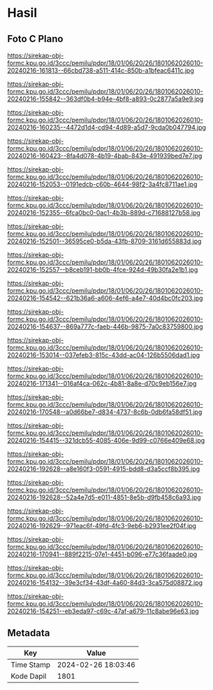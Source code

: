 # Hasil

## Foto C Plano

https://sirekap-obj-formc.kpu.go.id/3ccc/pemilu/pdpr/18/01/06/20/26/1801062026010-20240216-161813--66cbd738-a511-414c-850b-a1bfeac6411c.jpg

https://sirekap-obj-formc.kpu.go.id/3ccc/pemilu/pdpr/18/01/06/20/26/1801062026010-20240216-155842--363df0b4-b94e-4bf8-a893-0c2877a5a9e9.jpg

https://sirekap-obj-formc.kpu.go.id/3ccc/pemilu/pdpr/18/01/06/20/26/1801062026010-20240216-160235--4472d1d4-cd94-4d89-a5d7-9cda0b047794.jpg

https://sirekap-obj-formc.kpu.go.id/3ccc/pemilu/pdpr/18/01/06/20/26/1801062026010-20240216-160423--8fa4d078-4b19-4bab-843e-491939bed7e7.jpg

https://sirekap-obj-formc.kpu.go.id/3ccc/pemilu/pdpr/18/01/06/20/26/1801062026010-20240216-152053--0191edcb-c60b-4644-98f2-3a4fc8711ae1.jpg

https://sirekap-obj-formc.kpu.go.id/3ccc/pemilu/pdpr/18/01/06/20/26/1801062026010-20240216-152355--6fca0bc0-0ac1-4b3b-889d-c71688127b58.jpg

https://sirekap-obj-formc.kpu.go.id/3ccc/pemilu/pdpr/18/01/06/20/26/1801062026010-20240216-152501--36595ce0-b5da-43fb-8709-3161d655883d.jpg

https://sirekap-obj-formc.kpu.go.id/3ccc/pemilu/pdpr/18/01/06/20/26/1801062026010-20240216-152557--b8ceb191-bb0b-4fce-924d-49b30fa2e1b1.jpg

https://sirekap-obj-formc.kpu.go.id/3ccc/pemilu/pdpr/18/01/06/20/26/1801062026010-20240216-154542--621b36a6-a606-4ef6-a4e7-40d4bc0fc203.jpg

https://sirekap-obj-formc.kpu.go.id/3ccc/pemilu/pdpr/18/01/06/20/26/1801062026010-20240216-154637--869a777c-faeb-446b-9875-7a0c83759800.jpg

https://sirekap-obj-formc.kpu.go.id/3ccc/pemilu/pdpr/18/01/06/20/26/1801062026010-20240216-153014--037efeb3-815c-43dd-ac04-126b5506dad1.jpg

https://sirekap-obj-formc.kpu.go.id/3ccc/pemilu/pdpr/18/01/06/20/26/1801062026010-20240216-171341--016af4ca-062c-4b81-8a8e-d70c9eb156e7.jpg

https://sirekap-obj-formc.kpu.go.id/3ccc/pemilu/pdpr/18/01/06/20/26/1801062026010-20240216-170548--a0d66be7-d834-4737-8c6b-0db6fa58df51.jpg

https://sirekap-obj-formc.kpu.go.id/3ccc/pemilu/pdpr/18/01/06/20/26/1801062026010-20240216-154415--321dcb55-4085-406e-9d99-c0766e409e68.jpg

https://sirekap-obj-formc.kpu.go.id/3ccc/pemilu/pdpr/18/01/06/20/26/1801062026010-20240216-192628--a8e160f3-0591-4915-bdd8-d3a5ccf8b395.jpg

https://sirekap-obj-formc.kpu.go.id/3ccc/pemilu/pdpr/18/01/06/20/26/1801062026010-20240216-192628--52a4e7d5-e011-4851-8e5b-d9fb458c6a93.jpg

https://sirekap-obj-formc.kpu.go.id/3ccc/pemilu/pdpr/18/01/06/20/26/1801062026010-20240216-192629--971eac6f-49fd-4fc3-9eb6-b2931ee2f04f.jpg

https://sirekap-obj-formc.kpu.go.id/3ccc/pemilu/pdpr/18/01/06/20/26/1801062026010-20240216-170941--889f2215-07e1-4451-b096-e77c36faade0.jpg

https://sirekap-obj-formc.kpu.go.id/3ccc/pemilu/pdpr/18/01/06/20/26/1801062026010-20240216-154132--39e3cf34-43df-4a60-84d3-3ca575d08872.jpg

https://sirekap-obj-formc.kpu.go.id/3ccc/pemilu/pdpr/18/01/06/20/26/1801062026010-20240216-154251--eb3eda97-c69c-47af-a679-11c8abe96e63.jpg


## Metadata

| Key        | Value               |
| ---------- | ------------------- |
| Time Stamp | 2024-02-26 18:03:46 |
| Kode Dapil | 1801                |




